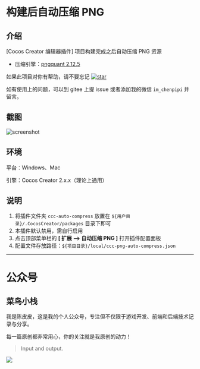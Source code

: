 # 构建后自动压缩 PNG

## 介绍

[Cocos Creator 编辑器插件] 项目构建完成之后自动压缩 PNG 资源

- 压缩引擎：[pngquant 2.12.5](https://pngquant.org/)

如果此项目对你有帮助，请不要忘记 [![star](https://gitee.com/ifaswind/ccc-png-auto-compress/badge/star.svg?theme=dark)](https://gitee.com/ifaswind/ccc-png-auto-compress/stargazers)

如有使用上的问题，可以到 gitee 上提 issue 或者添加我的微信 `im_chenpipi` 并留言。



## 截图

![screenshot](https://gitee.com/ifaswind/image-storage/raw/master/repositories/ccc-png-auto-compress/screenshot.png)



## 环境

平台：Windows、Mac

引擎：Cocos Creator 2.x.x（理论上通用）



## 说明

1. 将插件文件夹 `ccc-auto-compress` 放置在 `${用户目录}/.CocosCreator/packages` 目录下即可
3. 本插件默认禁用，需自行启用
2. 点击顶部菜单栏的 **[ 扩展 --> 自动压缩 PNG ]** 打开插件配置面板
4. 配置文件存放路径：`${项目目录}/local/ccc-png-auto-compress.json`



---



# 公众号

## 菜鸟小栈

我是陈皮皮，这是我的个人公众号，专注但不仅限于游戏开发、前端和后端技术记录与分享。

每一篇原创都非常用心，你的关注就是我原创的动力！

> Input and output.

![](https://gitee.com/ifaswind/image-storage/raw/master/weixin/official-account.png)